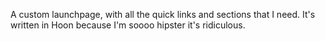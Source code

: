 A custom launchpage, with all the quick links and sections that I need.
It's written in Hoon because I'm soooo hipster it's ridiculous.
